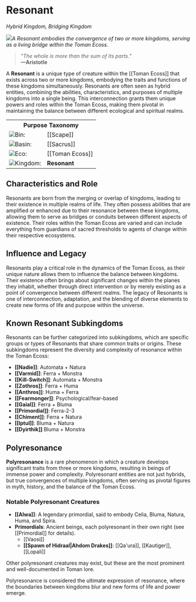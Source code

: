 <!-- wiki-header-section:start -->
# Resonant
_Hybrid Kingdom, Bridging Kingdom_

<img src="wiki_images/Resonant.png"><i>A Resonant embodies the convergence of two or more kingdoms, serving as a living bridge within the Toman Ecoss.</i></img>

> _"The whole is more than the sum of its parts."_  
> **—Aristotle**

A **Resonant** is a unique type of creature within the [[Toman Ecoss]] that exists across two or more kingdoms, embodying the traits and functions of these kingdoms simultaneously. Resonants are often seen as hybrid entities, combining the abilities, characteristics, and purposes of multiple kingdoms into a single being. This interconnection grants them unique powers and roles within the Toman Ecoss, making them pivotal in maintaining the balance between different ecological and spiritual realms.

<!-- wiki-header-section:end -->

<div class="taxonomy-table">
  <table>
    <tr>
      <th colspan="3">Purpose Taxonomy</th>
    </tr>
    <tr>
      <td class="taxon-label"><img src="../svg/bin.svg" class="taxon-icon">Bin:</td>
      <td class="taxon-content" colspan="2">[[Scape]]</td>
    </tr>
    <tr>
      <td class="taxon-label"><img src="../svg/basin.svg" class="taxon-icon">Basin:</td>
      <td class="taxon-content" colspan="2">[[Sacrus]]</td>
    </tr>
    <tr>
      <td class="taxon-label"><img src="../svg/eco.svg" class="taxon-icon">Eco:</td>
      <td class="taxon-content" colspan="2">[[Toman Ecoss]]</td>
    </tr>
    <tr>
      <td class="taxon-label"><img src="../svg/kingdom.svg" class="taxon-icon">Kingdom:</td>
      <td class="taxon-content" colspan="2"><strong>Resonant</strong></td>
    </tr>
  </table>
</div>



## Characteristics and Role

Resonants are born from the merging or overlap of kingdoms, leading to their existence in multiple realms of life. They often possess abilities that are amplified or enhanced due to their resonance between these kingdoms, allowing them to serve as bridges or conduits between different aspects of existence. Their roles within the Toman Ecoss are varied and can include everything from guardians of sacred thresholds to agents of change within their respective ecosystems.

## Influence and Legacy

Resonants play a critical role in the dynamics of the Toman Ecoss, as their unique nature allows them to influence the balance between kingdoms. Their existence often brings about significant changes within the planes they inhabit, whether through direct intervention or by merely existing as a point of convergence between different realms. The legacy of Resonants is one of interconnection, adaptation, and the blending of diverse elements to create new forms of life and purpose within the universe.

## Known Resonant Subkingdoms

Resonants can be further categorized into subkingdoms, which are specific groups or types of Resonants that share common traits or origins. These subkingdoms represent the diversity and complexity of resonance within the Toman Ecoss:

- **[[Nadie]]**: Automata + Natura
- **[[Varmid]]**: Ferra + Monstra
- **[[Kill-Switch]]**: Automata + Monstra
- **[[Zothros]]**: Ferra + Huma
- **[[Anthros]]**: Huma + Ferra
- **[[Fearmonger]]**: Psychological/fear-based
- **[[Gaial]]**: Ferra + Bluma
- **[[Primordial]]**: Ferra-2-3
- **[[Chiment]]**: Ferra + Natura
- **[[Iptul]]**: Bluma + Natura
- **[[Dyirthik]]** Bluma + Monstra

## Polyresonance

**Polyresonance** is a rare phenomenon in which a creature develops significant traits from three or more kingdoms, resulting in beings of immense power and complexity. Polyresonant entities are not just hybrids, but true convergences of multiple kingdoms, often serving as pivotal figures in myth, history, and the balance of the Toman Ecoss.

### Notable Polyresonant Creatures

- **[[Alwa]]**: A legendary primordial, said to embody Celia, Bluma, Natura, Huma, and Spira.
- **Primordials**: Ancient beings, each polyresonant in their own right (see [[Primordial]] for details).
    - [[Vaosi]]
    - **[[Spawn of Hidraal|Ahdom Drakes]]**: [[Qa'ura]], [[Kautiger]], [[Lopali]]

Other polyresonant creatures may exist, but these are the most prominent and well-documented in Toman lore.

Polyresonance is considered the ultimate expression of resonance, where the boundaries between kingdoms blur and new forms of life and power emerge.


